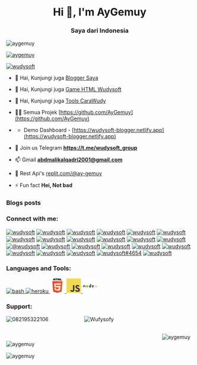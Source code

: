 <h1 align="center">Hi 👋, I'm AyGemuy</h1>
<h3 align="center">Saya dari Indonesia</h3>

<p align="left"> <img src="https://komarev.com/ghpvc/?username=aygemuy&label=Dilihat&color=ff0000&style=flat" alt="aygemuy" /> </p>

<p align="left"> <a href="https://github.com/ryo-ma/github-profile-trophy"><img src="https://github-profile-trophy.vercel.app/?username=aygemuy" alt="aygemuy" /></a> </p>

<p align="left"> <a href="https://twitter.com/wudysoft" target="blank"><img src="https://img.shields.io/twitter/follow/wudysoft?logo=twitter&style=for-the-badge" alt="wudysoft" /></a> </p>

- 🤝 Hai, Kunjungi juga [Blogger Saya](https://wudysoft-blogger.netlify.app)

- 🤝 Hai, Kunjungi juga [Game HTML Wudysoft](https://wudysoft-game.netlify.app)

- 🤝 Hai, Kunjungi juga [Tools CaraWudy](https://tools-carawudy.netlify.app)

- 👨‍💻 Semua Projek [https://github.com/AyGemuy](https://github.com/AyGemuy)

- - Demo Dashboard - [https://wudysoft-blogger.netlify.app](https://wudysoft-blogger.netlify.app)

- 💬 Join us Telegram **https://t.me/wudysoft_group**

- 📫 Gmail **abdmalikalqadri2001@gmail.com**

- 📄 Rest Api's [replit.com/@ay-gemuy](replit.com/@ay-gemuy)

- ⚡ Fun fact **Hei, Not bad**

### Blogs posts
<!-- BLOG-POST-LIST:START -->
<!-- BLOG-POST-LIST:END -->

<h3 align="left">Connect with me:</h3>
<p align="left">
<a href="https://codepen.io/wudysoft" target="blank"><img align="center" src="https://raw.githubusercontent.com/rahuldkjain/github-profile-readme-generator/master/src/images/icons/Social/codepen.svg" alt="wudysoft" height="30" width="40" /></a>
<a href="https://dev.to/wudysoft" target="blank"><img align="center" src="https://raw.githubusercontent.com/rahuldkjain/github-profile-readme-generator/master/src/images/icons/Social/devto.svg" alt="wudysoft" height="30" width="40" /></a>
<a href="https://twitter.com/wudysoft" target="blank"><img align="center" src="https://raw.githubusercontent.com/rahuldkjain/github-profile-readme-generator/master/src/images/icons/Social/twitter.svg" alt="wudysoft" height="30" width="40" /></a>
<a href="https://linkedin.com/in/wudysoft" target="blank"><img align="center" src="https://raw.githubusercontent.com/rahuldkjain/github-profile-readme-generator/master/src/images/icons/Social/linked-in-alt.svg" alt="wudysoft" height="30" width="40" /></a>
<a href="https://stackoverflow.com/users/wudysoft" target="blank"><img align="center" src="https://raw.githubusercontent.com/rahuldkjain/github-profile-readme-generator/master/src/images/icons/Social/stack-overflow.svg" alt="wudysoft" height="30" width="40" /></a>
<a href="https://codesandbox.com/wudysoft" target="blank"><img align="center" src="https://raw.githubusercontent.com/rahuldkjain/github-profile-readme-generator/master/src/images/icons/Social/codesandbox.svg" alt="wudysoft" height="30" width="40" /></a>
<a href="https://kaggle.com/wudysoft" target="blank"><img align="center" src="https://raw.githubusercontent.com/rahuldkjain/github-profile-readme-generator/master/src/images/icons/Social/kaggle.svg" alt="wudysoft" height="30" width="40" /></a>
<a href="https://fb.com/wudysoft" target="blank"><img align="center" src="https://raw.githubusercontent.com/rahuldkjain/github-profile-readme-generator/master/src/images/icons/Social/facebook.svg" alt="wudysoft" height="30" width="40" /></a>
<a href="https://instagram.com/wudysoft" target="blank"><img align="center" src="https://raw.githubusercontent.com/rahuldkjain/github-profile-readme-generator/master/src/images/icons/Social/instagram.svg" alt="wudysoft" height="30" width="40" /></a>
<a href="https://dribbble.com/wudysoft" target="blank"><img align="center" src="https://raw.githubusercontent.com/rahuldkjain/github-profile-readme-generator/master/src/images/icons/Social/dribbble.svg" alt="wudysoft" height="30" width="40" /></a>
<a href="https://www.behance.net/wudysoft" target="blank"><img align="center" src="https://raw.githubusercontent.com/rahuldkjain/github-profile-readme-generator/master/src/images/icons/Social/behance.svg" alt="wudysoft" height="30" width="40" /></a>
<a href="https://hashnode.com/wudysoft" target="blank"><img align="center" src="https://raw.githubusercontent.com/rahuldkjain/github-profile-readme-generator/master/src/images/icons/Social/hashnode.svg" alt="wudysoft" height="30" width="40" /></a>
<a href="https://medium.com/@wudysoft" target="blank"><img align="center" src="https://raw.githubusercontent.com/rahuldkjain/github-profile-readme-generator/master/src/images/icons/Social/medium.svg" alt="@wudysoft" height="30" width="40" /></a>
<a href="https://www.youtube.com/c/wudysoft" target="blank"><img align="center" src="https://raw.githubusercontent.com/rahuldkjain/github-profile-readme-generator/master/src/images/icons/Social/youtube.svg" alt="wudysoft" height="30" width="40" /></a>
<a href="https://www.codechef.com/users/wudysoft" target="blank"><img align="center" src="https://cdn.jsdelivr.net/npm/simple-icons@3.1.0/icons/codechef.svg" alt="wudysoft" height="30" width="40" /></a>
<a href="https://www.hackerrank.com/wudysoft" target="blank"><img align="center" src="https://raw.githubusercontent.com/rahuldkjain/github-profile-readme-generator/master/src/images/icons/Social/hackerrank.svg" alt="wudysoft" height="30" width="40" /></a>
<a href="https://codeforces.com/profile/wudysoft" target="blank"><img align="center" src="https://raw.githubusercontent.com/rahuldkjain/github-profile-readme-generator/master/src/images/icons/Social/codeforces.svg" alt="wudysoft" height="30" width="40" /></a>
<a href="https://www.leetcode.com/wudysoft" target="blank"><img align="center" src="https://raw.githubusercontent.com/rahuldkjain/github-profile-readme-generator/master/src/images/icons/Social/leet-code.svg" alt="wudysoft" height="30" width="40" /></a>
<a href="https://www.hackerearth.com/wudysoft" target="blank"><img align="center" src="https://raw.githubusercontent.com/rahuldkjain/github-profile-readme-generator/master/src/images/icons/Social/hackerearth.svg" alt="wudysoft" height="30" width="40" /></a>
<a href="https://auth.geeksforgeeks.org/user/wudysoft" target="blank"><img align="center" src="https://raw.githubusercontent.com/rahuldkjain/github-profile-readme-generator/master/src/images/icons/Social/geeks-for-geeks.svg" alt="wudysoft" height="30" width="40" /></a>
<a href="https://www.topcoder.com/members/wudysoft" target="blank"><img align="center" src="https://raw.githubusercontent.com/rahuldkjain/github-profile-readme-generator/master/src/images/icons/Social/topcoder.svg" alt="wudysoft" height="30" width="40" /></a>
<a href="https://discord.gg/wudysoft#4654" target="blank"><img align="center" src="https://raw.githubusercontent.com/rahuldkjain/github-profile-readme-generator/master/src/images/icons/Social/discord.svg" alt="wudysoft#4654" height="30" width="40" /></a>
<a href="/wudysoft" target="blank"><img align="center" src="https://raw.githubusercontent.com/rahuldkjain/github-profile-readme-generator/master/src/images/icons/Social/rss.svg" alt="wudysoft" height="30" width="40" /></a>
</p>

<h3 align="left">Languages and Tools:</h3>
<p align="left"> <a href="https://www.gnu.org/software/bash/" target="_blank" rel="noreferrer"> <img src="https://www.vectorlogo.zone/logos/gnu_bash/gnu_bash-icon.svg" alt="bash" width="40" height="40"/> </a> <a href="https://heroku.com" target="_blank" rel="noreferrer"> <img src="https://www.vectorlogo.zone/logos/heroku/heroku-icon.svg" alt="heroku" width="40" height="40"/> </a> <a href="https://www.w3.org/html/" target="_blank" rel="noreferrer"> <img src="https://raw.githubusercontent.com/devicons/devicon/master/icons/html5/html5-original-wordmark.svg" alt="html5" width="40" height="40"/> </a> <a href="https://developer.mozilla.org/en-US/docs/Web/JavaScript" target="_blank" rel="noreferrer"> <img src="https://raw.githubusercontent.com/devicons/devicon/master/icons/javascript/javascript-original.svg" alt="javascript" width="40" height="40"/> </a> <a href="https://nodejs.org" target="_blank" rel="noreferrer"> <img src="https://raw.githubusercontent.com/devicons/devicon/master/icons/nodejs/nodejs-original-wordmark.svg" alt="nodejs" width="40" height="40"/> </a> </p>

<h3 align="left">Support:</h3>
<p><a href="https://www.buymeacoffee.com/082195322106"> <img align="left" src="https://cdn.buymeacoffee.com/buttons/v2/default-yellow.png" height="50" width="210" alt="082195322106" /></a><a href="https://ko-fi.com/Wufysofy"> <img align="left" src="https://cdn.ko-fi.com/cdn/kofi3.png?v=3" height="50" width="210" alt="Wufysofy" /></a></p><br><br>

<p><img align="left" src="https://github-readme-stats.vercel.app/api/top-langs?username=aygemuy&show_icons=true&theme=dracula&locale=en&layout=compact" alt="aygemuy" /></p>

<p>&nbsp;<img align="center" src="https://github-readme-stats.vercel.app/api?username=aygemuy&show_icons=true&theme=dracula&locale=en" alt="aygemuy" /></p>

<p><img align="center" src="https://github-readme-streak-stats.herokuapp.com/?user=aygemuy&theme=dark" alt="aygemuy" /></p>
